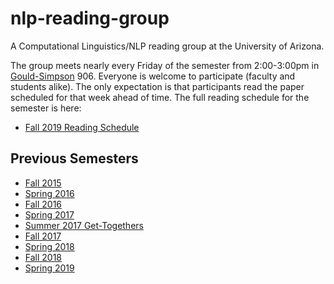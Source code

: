 # nlp-reading-group

A Computational Linguistics/NLP reading group at the University of Arizona.

The group meets nearly every Friday of the semester from 2:00-3:00pm in [Gould-Simpson](https://maps.arizona.edu/campus360/?buildingId=77) 906.
Everyone is welcome to participate (faculty and students alike).
The only expectation is that participants read the paper scheduled for that week ahead of time.
The full reading schedule for the semester is here:

* [Fall 2019 Reading Schedule](https://github.com/clulab/nlp-reading-group/wiki/Fall-2019-Reading-Schedule)

## Previous Semesters

* [Fall 2015](https://github.com/clulab/nlp-reading-group/wiki/Fall-2015-Reading-Schedule)
* [Spring 2016](https://github.com/clulab/nlp-reading-group/wiki/Spring-2016-Reading-Schedule)
* [Fall 2016](https://github.com/clulab/nlp-reading-group/wiki/Fall-2016-Reading-Schedule)
* [Spring 2017](https://github.com/clulab/nlp-reading-group/wiki/Spring-2017-Reading-Schedule)
* [Summer 2017 Get-Togethers](https://github.com/clulab/nlp-reading-group/wiki/Summer-2017-Schedule)
* [Fall 2017](https://github.com/clulab/nlp-reading-group/wiki/Fall-2017-Reading-Schedule)
* [Spring 2018](https://github.com/clulab/nlp-reading-group/wiki/Spring-2018-Reading-Schedule)
* [Fall 2018](https://github.com/clulab/nlp-reading-group/wiki/Fall-2018-Reading-Schedule)
* [Spring 2019](https://github.com/clulab/nlp-reading-group/wiki/Spring-2019-Reading-Schedule)

